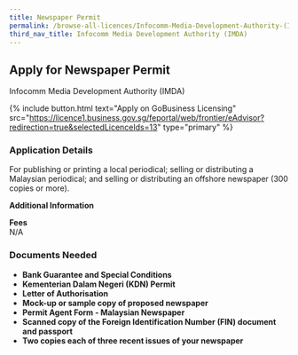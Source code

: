```yaml
---
title: Newspaper Permit
permalink: /browse-all-licences/Infocomm-Media-Development-Authority-(IMDA)/Newspaper-Permit
third_nav_title: Infocomm Media Development Authority (IMDA)
---
```


## Apply for Newspaper Permit

Infocomm Media Development Authority (IMDA)

{% include button.html text="Apply on GoBusiness Licensing" src="https://licence1.business.gov.sg/feportal/web/frontier/eAdvisor?redirection=true&selectedLicenceIds=13" type="primary" %}

<H3>Application Details</H3>

<p>For publishing or printing a local periodical; selling or distributing a Malaysian periodical; and selling or distributing an offshore newspaper (300 copies or more).</p>

<strong>Additional Information</strong>

<p><strong>Fees</strong><br />N/A</p>

<H3>Documents Needed</H3>

<ul>
 <li><strong>Bank Guarantee and Special Conditions</strong></li>
 <li><strong>Kementerian Dalam Negeri (KDN) Permit</strong></li>
 <li><strong>Letter of Authorisation</strong></li>
 <li><strong>Mock-up or sample copy of proposed newspaper</strong></li>
 <li><strong>Permit Agent Form - Malaysian Newspaper</strong></li>
 <li><strong>Scanned copy of the Foreign Identification Number (FIN) document and passport</strong></li>
 <li><strong>Two copies each of three recent issues of your newspaper</strong></li>
 </ul>

